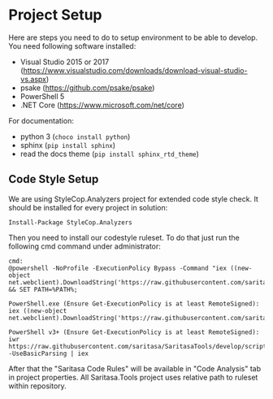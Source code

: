 Project Setup
=============

Here are steps you need to do to setup environment to be able to develop. You need following software installed:

- Visual Studio 2015 or 2017 (https://www.visualstudio.com/downloads/download-visual-studio-vs.aspx)
- psake (https://github.com/psake/psake)
- PowerShell 5
- .NET Core (https://www.microsoft.com/net/core)

For documentation:

- python 3 (`choco install python`)
- sphinx (`pip install sphinx`)
- read the docs theme (`pip install sphinx_rtd_theme`)

Code Style Setup
----------------

We are using StyleCop.Analyzers project for extended code style check. It should be installed for every project in solution:

```
Install-Package StyleCop.Analyzers
```

Then you need to install our codestyle ruleset. To do that just run the following cmd command under administrator:

```
cmd:
@powershell -NoProfile -ExecutionPolicy Bypass -Command "iex ((new-object net.webclient).DownloadString('https://raw.githubusercontent.com/saritasa/SaritasaTools/develop/scripts/SaritasaRulesetInstall.ps1'))" && SET PATH=%PATH%;

PowerShell.exe (Ensure Get-ExecutionPolicy is at least RemoteSigned):
iex ((new-object net.webclient).DownloadString('https://raw.githubusercontent.com/saritasa/SaritasaTools/develop/scripts/SaritasaRulesetInstall.ps1'))

PowerShell v3+ (Ensure Get-ExecutionPolicy is at least RemoteSigned):
iwr https://raw.githubusercontent.com/saritasa/SaritasaTools/develop/scripts/SaritasaRulesetInstall.ps1 -UseBasicParsing | iex
```

After that the "Saritasa Code Rules" will be available in "Code Analysis" tab in project properties. All Saritasa.Tools project uses relative path to ruleset within repository.
